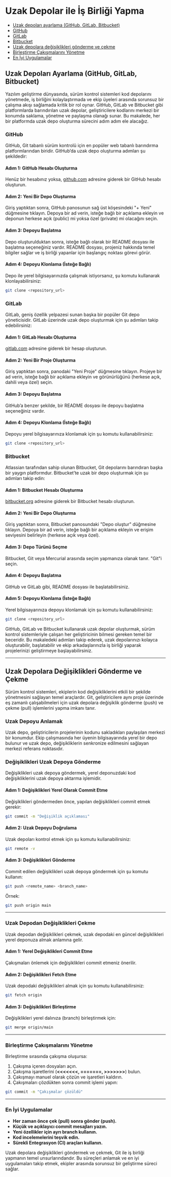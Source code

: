 # Uzak Depolar ile İş Birliği Yapma

- [Uzak depoları ayarlama (GitHub, GitLab, Bitbucket)](#uzak-depolari-ayarlama-github-gitlab-bitbucket)
- [GitHub](#github)
- [GitLab](#gitlab)
- [Bitbucket](#bitbucket)
- [Uzak depolara değişiklikleri gönderme ve çekme](#uzak-depolara-degisiklikleri-gonderme-ve-cekme)
- [Birleştirme Çakışmalarını Yönetme](#birlestirme-cakismalarini-yonetme)
- [En İyi Uygulamalar](#en-iyi-uygulamalar)

## Uzak Depoları Ayarlama (GitHub, GitLab, Bitbucket)

Yazılım geliştirme dünyasında, sürüm kontrol sistemleri kod depolarını yönetmede, iş birliğini kolaylaştırmada ve ekip üyeleri arasında sorunsuz bir çalışma akışı sağlamada kritik bir rol oynar. GitHub, GitLab ve Bitbucket gibi platformlarda barındırılan uzak depolar, geliştiricilere kodlarını merkezi bir konumda saklama, yönetme ve paylaşma olanağı sunar. Bu makalede, her bir platformda uzak depo oluşturma sürecini adım adım ele alacağız.

### GitHub
GitHub, Git tabanlı sürüm kontrolü için en popüler web tabanlı barındırma platformlarından biridir. GitHub’da uzak depo oluşturma adımları şu şekildedir:

#### Adım 1: GitHub Hesabı Oluşturma
Henüz bir hesabınız yoksa, [github.com](https://github.com/) adresine giderek bir GitHub hesabı oluşturun.

#### Adım 2: Yeni Bir Depo Oluşturma
Giriş yaptıktan sonra, GitHub panosunun sağ üst köşesindeki "+ Yeni" düğmesine tıklayın. Depoya bir ad verin, isteğe bağlı bir açıklama ekleyin ve deponun herkese açık (public) mi yoksa özel (private) mi olacağını seçin.

#### Adım 3: Depoyu Başlatma
Depo oluşturulduktan sonra, isteğe bağlı olarak bir README dosyası ile başlatma seçeneğiniz vardır. README dosyası, projeniz hakkında temel bilgiler sağlar ve iş birliği yapanlar için başlangıç noktası görevi görür.

#### Adım 4: Depoyu Klonlama (İsteğe Bağlı)
Depo ile yerel bilgisayarınızda çalışmak istiyorsanız, şu komutu kullanarak klonlayabilirsiniz:

```bash
git clone <repository_url>
```

### GitLab
GitLab, geniş özellik yelpazesi sunan başka bir popüler Git depo yöneticisidir. GitLab üzerinde uzak depo oluşturmak için şu adımları takip edebilirsiniz:

#### Adım 1: GitLab Hesabı Oluşturma
[gitlab.com](https://gitlab.com/) adresine giderek bir hesap oluşturun.

#### Adım 2: Yeni Bir Proje Oluşturma
Giriş yaptıktan sonra, panodaki "Yeni Proje" düğmesine tıklayın. Projeye bir ad verin, isteğe bağlı bir açıklama ekleyin ve görünürlüğünü (herkese açık, dahili veya özel) seçin.

#### Adım 3: Depoyu Başlatma
GitHub’a benzer şekilde, bir README dosyası ile depoyu başlatma seçeneğiniz vardır.

#### Adım 4: Depoyu Klonlama (İsteğe Bağlı)
Depoyu yerel bilgisayarınıza klonlamak için şu komutu kullanabilirsiniz:

```bash
git clone <repository_url>
```

### Bitbucket
Atlassian tarafından sahip olunan Bitbucket, Git depolarını barındıran başka bir yaygın platformdur. Bitbucket’te uzak bir depo oluşturmak için şu adımları takip edin:

#### Adım 1: Bitbucket Hesabı Oluşturma
[bitbucket.org](https://bitbucket.org/) adresine giderek bir Bitbucket hesabı oluşturun.

#### Adım 2: Yeni Bir Depo Oluşturma
Giriş yaptıktan sonra, Bitbucket panosundaki "Depo oluştur" düğmesine tıklayın. Depoya bir ad verin, isteğe bağlı bir açıklama ekleyin ve erişim seviyesini belirleyin (herkese açık veya özel).

#### Adım 3: Depo Türünü Seçme
Bitbucket, Git veya Mercurial arasında seçim yapmanıza olanak tanır. "Git"i seçin.

#### Adım 4: Depoyu Başlatma
GitHub ve GitLab gibi, README dosyası ile başlatabilirsiniz.

#### Adım 5: Depoyu Klonlama (İsteğe Bağlı)
Yerel bilgisayarınıza depoyu klonlamak için şu komutu kullanabilirsiniz:

```bash
git clone <repository_url>
```

GitHub, GitLab ve Bitbucket kullanarak uzak depolar oluşturmak, sürüm kontrol sistemleriyle çalışan her geliştiricinin bilmesi gereken temel bir beceridir. Bu makaledeki adımları takip ederek, uzak depolarınızı kolayca oluşturabilir, başlatabilir ve ekip arkadaşlarınızla iş birliği yaparak projelerinizi geliştirmeye başlayabilirsiniz.

---

## Uzak Depolara Değişiklikleri Gönderme ve Çekme

Sürüm kontrol sistemleri, ekiplerin kod değişikliklerini etkili bir şekilde yönetmesini sağlayan temel araçlardır. Git, geliştiricilere aynı proje üzerinde eş zamanlı çalışabilmeleri için uzak depolara değişiklik gönderme (push) ve çekme (pull) işlemlerini yapma imkanı tanır.

### Uzak Depoyu Anlamak
Uzak depo, geliştiricilerin projelerinin kodunu sakladıkları paylaşılan merkezi bir konumdur. Ekip çalışmasında her üyenin bilgisayarında yerel bir depo bulunur ve uzak depo, değişikliklerin senkronize edilmesini sağlayan merkezi referans noktasıdır.

### Değişiklikleri Uzak Depoya Gönderme
Değişiklikleri uzak depoya göndermek, yerel deponuzdaki kod değişikliklerini uzak depoya aktarma işlemidir.

#### Adım 1: Değişiklikleri Yerel Olarak Commit Etme
Değişiklikleri göndermeden önce, yapılan değişiklikleri commit etmek gerekir:

```bash
git commit -m "Değişiklik açıklaması"
```

#### Adım 2: Uzak Depoyu Doğrulama
Uzak depoları kontrol etmek için şu komutu kullanabilirsiniz:

```bash
git remote -v
```

#### Adım 3: Değişiklikleri Gönderme
Commit edilen değişiklikleri uzak depoya göndermek için şu komutu kullanın:

```bash
git push <remote_name> <branch_name>
```

Örnek:

```bash
git push origin main
```

---

### Uzak Depodan Değişiklikleri Çekme
Uzak depodan değişiklikleri çekmek, uzak depodaki en güncel değişiklikleri yerel deponuza almak anlamına gelir.

#### Adım 1: Yerel Değişiklikleri Commit Etme
Çakışmaları önlemek için değişiklikleri commit etmeniz önerilir.

#### Adım 2: Değişiklikleri Fetch Etme
Uzak depodaki değişiklikleri almak için şu komutu kullanabilirsiniz:

```bash
git fetch origin
```

#### Adım 3: Değişiklikleri Birleştirme
Değişiklikleri yerel dalınıza (branch) birleştirmek için:

```bash
git merge origin/main
```

---

### Birleştirme Çakışmalarını Yönetme
Birleştirme sırasında çakışma oluşursa:

1. Çakışma içeren dosyaları açın.
2. Çakışma işaretlerini (**<<<<<<<, =======, >>>>>>>**) bulun.
3. Çakışmayı manuel olarak çözün ve işaretleri kaldırın.
4. Çakışmaları çözdükten sonra commit işlemi yapın:

```bash
git commit -m "Çakışmalar çözüldü"
```

---

### En İyi Uygulamalar
- **Her zaman önce çek (pull) sonra gönder (push).**
- **Küçük ve açıklayıcı commit mesajları yazın.**
- **Yeni özellikler için ayrı branch kullanın.**
- **Kod incelemelerini teşvik edin.**
- **Sürekli Entegrasyon (CI) araçları kullanın.**

Uzak depolara değişiklikleri göndermek ve çekmek, Git ile iş birliği yapmanın temel unsurlarındandır. Bu süreçleri anlamak ve en iyi uygulamaları takip etmek, ekipler arasında sorunsuz bir geliştirme süreci sağlar.